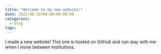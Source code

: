 ```yaml
---
title: "Welcome to my new website!"
date: 2023-08-25T00:00:00-00:00
categories:
  - blog
tags:
---
```


I made a new website! This one is hosted on GitHub and can stay with me when I move between institutions.

